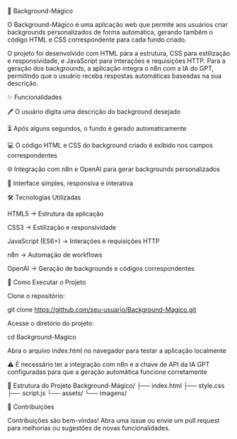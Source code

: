 🎨 Background-Mágico

O Background-Mágico é uma aplicação web que permite aos usuários criar backgrounds personalizados de forma automática, gerando também o código HTML e CSS correspondente para cada fundo criado.

O projeto foi desenvolvido com HTML para a estrutura, CSS para estilização e responsividade, e JavaScript para interações e requisições HTTP. Para a geração dos backgrounds, a aplicação integra o n8n com a IA do GPT, permitindo que o usuário receba respostas automáticas baseadas na sua descrição.

✨ Funcionalidades

🖊 O usuário digita uma descrição do background desejado

⏳ Após alguns segundos, o fundo é gerado automaticamente

💻 O código HTML e CSS do background criado é exibido nos campos correspondentes

🌐 Integração com n8n e OpenAI para gerar backgrounds personalizados

🎨 Interface simples, responsiva e interativa

🛠️ Tecnologias Utilizadas

HTML5 → Estrutura da aplicação

CSS3 → Estilização e responsividade

JavaScript (ES6+) → Interações e requisições HTTP

n8n → Automação de workflows

OpenAI → Geração de backgrounds e códigos correspondentes


🚀 Como Executar o Projeto

Clone o repositório:

git clone https://github.com/seu-usuario/Background-Magico.git


Acesse o diretório do projeto:

cd Background-Magico


Abra o arquivo index.html no navegador para testar a aplicação localmente

⚠️ É necessário ter a integração com n8n e a chave de API da IA GPT configuradas para que a geração automática funcione corretamente

📂 Estrutura do Projeto
Background-Mágico/
├── index.html
├── style.css
├── script.js
└── assets/
    └── imagens/

🤝 Contribuições

Contribuições são bem-vindas!
Abra uma issue ou envie um pull request para melhorias ou sugestões de novas funcionalidades.
